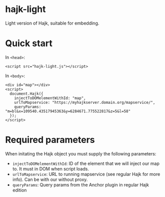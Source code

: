 # hajk-light

Light version of Hajk, suitable for embedding.

# Quick start

In `<head>`:

```
<script src="hajk-light.js"></script>
```

In `<body>`:

```
<div id="map"></div>
<script>
  document.Hajk({
    injectToDOMelementWithId: "map",
    urlToMapservice: "https://myhajkserver.domain.org/mapservice/",
    queryParams: "m=bl&x=109540.43517945363&y=6284671.775522817&z=5&l=58"
  });
</script>
```

# Required parameters

When initating the Hajk object you must supply the following parameters:

- `injectToDOMelementWithId`: ID of the element that we will inject our map to. It must in DOM when script loads.
- `urlToMapservice`: URL to running mapservice (see regular Hajk for more info). Can be with our without proxy.
- `queryParams`: Query params from the Anchor plugin in regular Hajk edition
